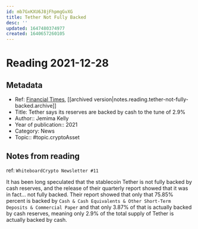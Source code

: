 ```yaml
---
id: mb7GxKXU6J8jFhpmgGvXG
title: Tether Not Fully Backed
desc: ''
updated: 1647480374977
created: 1640657260105
---
```

# Reading 2021-12-28

## Metadata

- Ref: [Financial Times](https://www.ft.com/content/529eb4e6-796a-4e81-8064-5967bbe3b4d9), [[archived version|notes.reading.tether-not-fully-backed.archive]]
- Title: Tether says its reserves are backed by cash to the tune of 2.9%
- Author:: Jemima Kelly
- Year of publication:: 2021
- Category: News
- Topic:: #topic.cryptoAsset

## Notes from reading

ref: `WhiteboardCrypto Newsletter #11`

It has been long speculated that the stablecoin Tether is not fully backed by cash reserves, and the release of their quarterly report showed that it was in fact... not fully backed. Their report showed that only that 75.85% percent is backed by `Cash & Cash Equivalents & Other Short-Term Deposits & Commercial Paper` and that only 3.87% of that is actually backed by cash reserves, meaning only 2.9% of the total supply of Tether is actually backed by cash.
